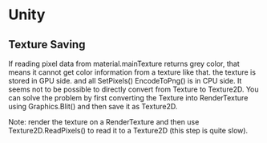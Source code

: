 # Unity

Texture Saving 
---------------------

If reading pixel data from material.mainTexture returns grey color, that means it cannot get color information from a texture like that. the texture is stored in GPU side. and all SetPixels() EncodeToPng() is in CPU side.
It seems not to be possible to directly convert from Texture to Texture2D. You can solve the problem by first converting the Texture into RenderTexture using Graphics.Blit() and then save it as Texture2D.

Note: render the texture on a RenderTexture and then use Texture2D.ReadPixels() to read it to a Texture2D (this step is quite slow).
